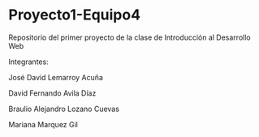 

# Proyecto1-Equipo4

Repositorio del primer proyecto de la clase de Introducción al Desarrollo Web

Integrantes:

José David Lemarroy Acuña

David Fernando Avila Díaz

Braulio Alejandro Lozano Cuevas

Mariana Marquez Gil
